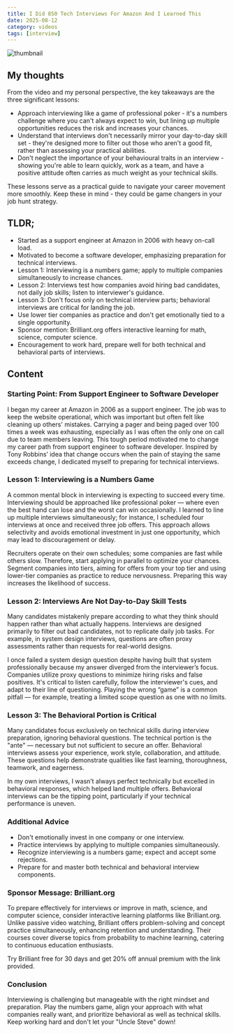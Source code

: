 ```yaml
---
title: I Did 850 Tech Interviews For Amazon And I Learned This
date: 2025-08-12
category: videos
tags: [interview]
---
```

![thumbnail](https://i.ytimg.com/vi/Sb0p1-TGjmc/maxresdefault.jpg)

## My thoughts

From the video and my personal perspective, the key takeaways are the three significant lessons:

- Approach interviewing like a game of professional poker - it's a numbers challenge where you can't always expect to win, but lining up multiple opportunities reduces the risk and increases your chances.
- Understand that interviews don't necessarily mirror your day-to-day skill set - they're designed more to filter out those who aren't a good fit, rather than assessing your practical abilities.
- Don't neglect the importance of your behavioural traits in an interview - showing you're able to learn quickly, work as a team, and have a positive attitude often carries as much weight as your technical skills.  

These lessons serve as a practical guide to navigate your career movement more smoothly. Keep these in mind - they could be game changers in your job hunt strategy.

## TLDR;
- Started as a support engineer at Amazon in 2006 with heavy on-call load.
- Motivated to become a software developer, emphasizing preparation for technical interviews.
- Lesson 1: Interviewing is a numbers game; apply to multiple companies simultaneously to increase chances.
- Lesson 2: Interviews test how companies avoid hiring bad candidates, not daily job skills; listen to interviewer's guidance.
- Lesson 3: Don't focus only on technical interview parts; behavioral interviews are critical for landing the job.
- Use lower tier companies as practice and don't get emotionally tied to a single opportunity.
- Sponsor mention: Brilliant.org offers interactive learning for math, science, computer science.
- Encouragement to work hard, prepare well for both technical and behavioral parts of interviews.



## Content

### Starting Point: From Support Engineer to Software Developer
I began my career at Amazon in 2006 as a support engineer. The job was to keep the website operational, which was important but often felt like cleaning up others' mistakes. Carrying a pager and being paged over 100 times a week was exhausting, especially as I was often the only one on call due to team members leaving. This tough period motivated me to change my career path from support engineer to software developer. Inspired by Tony Robbins’ idea that change occurs when the pain of staying the same exceeds change, I dedicated myself to preparing for technical interviews.

### Lesson 1: Interviewing is a Numbers Game
A common mental block in interviewing is expecting to succeed every time. Interviewing should be approached like professional poker — where even the best hand can lose and the worst can win occasionally. I learned to line up multiple interviews simultaneously; for instance, I scheduled four interviews at once and received three job offers. This approach allows selectivity and avoids emotional investment in just one opportunity, which may lead to discouragement or delay.

Recruiters operate on their own schedules; some companies are fast while others slow. Therefore, start applying in parallel to optimize your chances. Segment companies into tiers, aiming for offers from your top tier and using lower-tier companies as practice to reduce nervousness. Preparing this way increases the likelihood of success.

### Lesson 2: Interviews Are Not Day-to-Day Skill Tests
Many candidates mistakenly prepare according to what they think should happen rather than what actually happens. Interviews are designed primarily to filter out bad candidates, not to replicate daily job tasks. For example, in system design interviews, questions are often proxy assessments rather than requests for real-world designs.

I once failed a system design question despite having built that system professionally because my answer diverged from the interviewer’s focus. Companies utilize proxy questions to minimize hiring risks and false positives. It's critical to listen carefully, follow the interviewer's cues, and adapt to their line of questioning. Playing the wrong “game” is a common pitfall — for example, treating a limited scope question as one with no limits.

### Lesson 3: The Behavioral Portion is Critical
Many candidates focus exclusively on technical skills during interview preparation, ignoring behavioral questions. The technical portion is the "ante" — necessary but not sufficient to secure an offer. Behavioral interviews assess your experience, work style, collaboration, and attitude. These questions help demonstrate qualities like fast learning, thoroughness, teamwork, and eagerness.

In my own interviews, I wasn’t always perfect technically but excelled in behavioral responses, which helped land multiple offers. Behavioral interviews can be the tipping point, particularly if your technical performance is uneven.

### Additional Advice
- Don't emotionally invest in one company or one interview.
- Practice interviews by applying to multiple companies simultaneously.
- Recognize interviewing is a numbers game; expect and accept some rejections.
- Prepare for and master both technical and behavioral interview components.

### Sponsor Message: Brilliant.org
To prepare effectively for interviews or improve in math, science, and computer science, consider interactive learning platforms like Brilliant.org. Unlike passive video watching, Brilliant offers problem-solving and concept practice simultaneously, enhancing retention and understanding. Their courses cover diverse topics from probability to machine learning, catering to continuous education enthusiasts.

Try Brilliant free for 30 days and get 20% off annual premium with the link provided.

### Conclusion
Interviewing is challenging but manageable with the right mindset and preparation. Play the numbers game, align your approach with what companies really want, and prioritize behavioral as well as technical skills. Keep working hard and don't let your "Uncle Steve" down!
